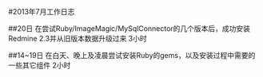 ﻿#2013年7月工作日志

##20日
在尝试Ruby/ImageMagic/MySqlConnector的几个版本后，成功安装Redmine 2.3并从旧版本数据升级过来 3小时

##14~19日
在白天、晚上及凌晨尝试安装Ruby的gems，以及安装过程中需要的一些其它组件 2小时